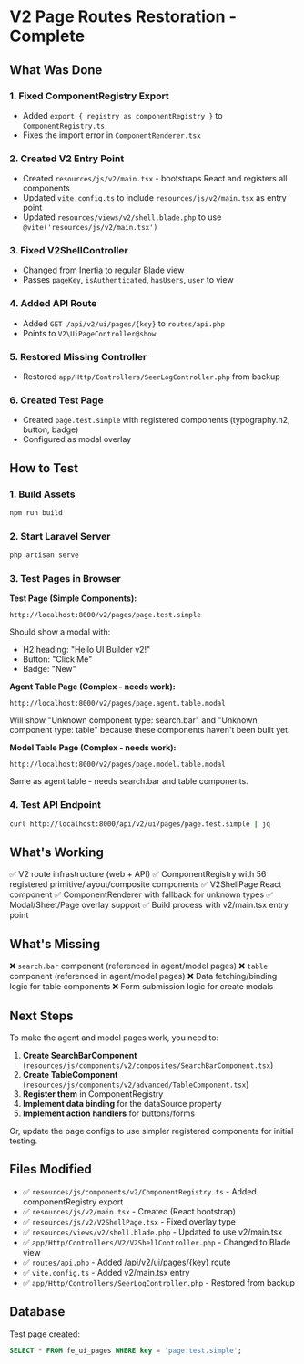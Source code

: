 # V2 Page Routes Restoration - Complete

## What Was Done

### 1. Fixed ComponentRegistry Export
- Added `export { registry as componentRegistry }` to `ComponentRegistry.ts`
- Fixes the import error in `ComponentRenderer.tsx`

### 2. Created V2 Entry Point
- Created `resources/js/v2/main.tsx` - bootstraps React and registers all components
- Updated `vite.config.ts` to include `resources/js/v2/main.tsx` as entry point
- Updated `resources/views/v2/shell.blade.php` to use `@vite('resources/js/v2/main.tsx')`

### 3. Fixed V2ShellController
- Changed from Inertia to regular Blade view
- Passes `pageKey`, `isAuthenticated`, `hasUsers`, `user` to view

### 4. Added API Route
- Added `GET /api/v2/ui/pages/{key}` to `routes/api.php`
- Points to `V2\UiPageController@show`

### 5. Restored Missing Controller
- Restored `app/Http/Controllers/SeerLogController.php` from backup

### 6. Created Test Page
- Created `page.test.simple` with registered components (typography.h2, button, badge)
- Configured as modal overlay

## How to Test

### 1. Build Assets
```bash
npm run build
```

### 2. Start Laravel Server
```bash
php artisan serve
```

### 3. Test Pages in Browser

**Test Page (Simple Components):**
```
http://localhost:8000/v2/pages/page.test.simple
```
Should show a modal with:
- H2 heading: "Hello UI Builder v2!"
- Button: "Click Me"
- Badge: "New"

**Agent Table Page (Complex - needs work):**
```
http://localhost:8000/v2/pages/page.agent.table.modal
```
Will show "Unknown component type: search.bar" and "Unknown component type: table" because these components haven't been built yet.

**Model Table Page (Complex - needs work):**
```
http://localhost:8000/v2/pages/page.model.table.modal
```
Same as agent table - needs search.bar and table components.

### 4. Test API Endpoint
```bash
curl http://localhost:8000/api/v2/ui/pages/page.test.simple | jq
```

## What's Working

✅ V2 route infrastructure (web + API)
✅ ComponentRegistry with 56 registered primitive/layout/composite components
✅ V2ShellPage React component
✅ ComponentRenderer with fallback for unknown types
✅ Modal/Sheet/Page overlay support
✅ Build process with v2/main.tsx entry point

## What's Missing

❌ `search.bar` component (referenced in agent/model pages)
❌ `table` component (referenced in agent/model pages)
❌ Data fetching/binding logic for table components
❌ Form submission logic for create modals

## Next Steps

To make the agent and model pages work, you need to:

1. **Create SearchBarComponent** (`resources/js/components/v2/composites/SearchBarComponent.tsx`)
2. **Create TableComponent** (`resources/js/components/v2/advanced/TableComponent.tsx`) 
3. **Register them** in ComponentRegistry
4. **Implement data binding** for the dataSource property
5. **Implement action handlers** for buttons/forms

Or, update the page configs to use simpler registered components for initial testing.

## Files Modified

- ✅ `resources/js/components/v2/ComponentRegistry.ts` - Added componentRegistry export
- ✅ `resources/js/v2/main.tsx` - Created (React bootstrap)
- ✅ `resources/js/v2/V2ShellPage.tsx` - Fixed overlay type
- ✅ `resources/views/v2/shell.blade.php` - Updated to use v2/main.tsx
- ✅ `app/Http/Controllers/V2/V2ShellController.php` - Changed to Blade view
- ✅ `routes/api.php` - Added /api/v2/ui/pages/{key} route
- ✅ `vite.config.ts` - Added v2/main.tsx entry
- ✅ `app/Http/Controllers/SeerLogController.php` - Restored from backup

## Database

Test page created:
```sql
SELECT * FROM fe_ui_pages WHERE key = 'page.test.simple';
```
